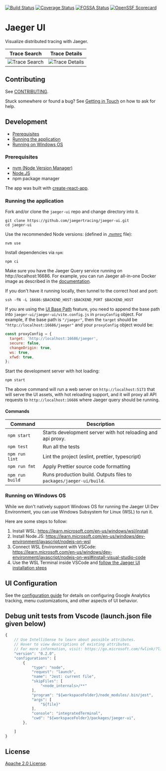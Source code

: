 [![Build Status][ci-img]][ci] [![Coverage Status][cov-img]][cov] [![FOSSA Status][fossa-img]][fossa] [![OpenSSF Scorecard](https://api.securityscorecards.dev/projects/github.com/jaegertracing/jaeger-ui/badge)](https://securityscorecards.dev/viewer/?uri=github.com/jaegertracing/jaeger-ui)

# Jaeger UI

Visualize distributed tracing with Jaeger.

|              Trace Search              |             Trace Details              |
| :------------------------------------: | :------------------------------------: |
| ![Trace Search](./media/ss_search.png) | ![Trace Details](./media/ss_trace.png) |

## Contributing

See [CONTRIBUTING](./CONTRIBUTING.md).

Stuck somewhere or found a bug? See [Getting in Touch](https://www.jaegertracing.io/get-in-touch/) on how to ask for help.

## Development

- [Prerequisites](#prerequisites)
- [Running the application](#running-the-application)
- [Running on Windows OS](#running-on-windows-os)

### Prerequisites

- [nvm (Node Version Manager)](https://github.com/nvm-sh/nvm)
- [Node.JS](https://nodejs.org/en)
- npm package manager

The app was built with [create-react-app](https://github.com/facebookincubator/create-react-app).

### Running the application

Fork and/or clone the `jaeger-ui` repo and change directory into it.

```
git clone https://github.com/jaegertracing/jaeger-ui.git
cd jaeger-ui
```

Use the recommended Node versions: (defined in [.nvmrc](./.nvmrc) file):

```
nvm use
```

Install dependencies via `npm`:

```
npm ci
```

Make sure you have the Jaeger Query service running on http://localhost:16686. For example, you can run Jaeger all-in-one Docker image as described in the [documentation][aio-docs].

If you don't have it running locally, then tunnel to the correct host and port:

```
ssh -fN -L 16686:$BACKEND_HOST:$BACKEND_PORT $BACKEND_HOST
```

If you are using the [UI Base Path](https://www.jaegertracing.io/docs/1.7/deployment/#ui-base-path) feature, you need to append the base path into `jaeger-ui/jaeger-ui/vite.config.js` in `proxyConfig` object. For example, if the base path is `"/jaeger"`, then the `target` should be `"http://localhost:16686/jaeger"` and your `proxyConfig` object would be:

```js
const proxyConfig = {
  target: 'http://localhost:16686/jaeger',
  secure: false,
  changeOrigin: true,
  ws: true,
  xfwd: true,
};
```

Start the development server with hot loading:

```
npm start
```

The above command will run a web server on `http://localhost:5173` that will serve the UI assets, with hot reloading support, and it will proxy all API requests to `http://localhost:16686` where Jaeger query should be running.

#### Commands

| Command         | Description                                                         |
| --------------- | ------------------------------------------------------------------- |
| `npm start`     | Starts development server with hot reloading and api proxy.         |
| `npm test`      | Run all the tests                                                   |
| `npm run lint`  | Lint the project (eslint, prettier, typescript)                     |
| `npm run fmt`   | Apply Prettier source code formatting                               |
| `npm run build` | Runs production build. Outputs files to `packages/jaeger-ui/build`. |

### Running on Windows OS

While we don't natively support Windows OS for running the Jaeger UI Dev Environment, you can use Windows Subsystem for Linux (WSL) to run it.

Here are some steps to follow:

1. Install WSL: https://learn.microsoft.com/en-us/windows/wsl/install
2. Install Node.JS: https://learn.microsoft.com/en-us/windows/dev-environment/javascript/nodejs-on-wsl
3. Connect WSL Environment with VSCode: https://learn.microsoft.com/en-us/windows/dev-environment/javascript/nodejs-on-wsl#install-visual-studio-code
4. Use the WSL Terminal inside VSCode and [follow the Jaeger UI installation steps](#running-the-application)

## UI Configuration

See the [configuration guide](https://www.jaegertracing.io/docs/latest/frontend-ui/) for details on configuring Google Analytics tracking, menu customizations, and other aspects of UI behavior.

## Debug unit tests from Vscode (launch.json file given below)

```javascript
{
    // Use IntelliSense to learn about possible attributes.
    // Hover to view descriptions of existing attributes.
    // For more information, visit: https://go.microsoft.com/fwlink/?linkid=830387
    "version": "0.2.0",
    "configurations": [
        {
            "type": "node",
            "request": "launch",
            "name": "Jest: current file",
            "skipFiles": [
                "<node_internals>/**"
            ],
            "program": "${workspaceFolder}/node_modules/.bin/jest",
            "args": [
                "${file}"
            ],
            "console": "integratedTerminal",
            "cwd": "${workspaceFolder}/packages/jaeger-ui",
        },

    ]
}

```

## License

[Apache 2.0 License](./LICENSE).

[ci-img]: https://github.com/jaegertracing/jaeger-ui/workflows/Unit%20Tests/badge.svg?branch=main
[ci]: https://github.com/jaegertracing/jaeger-ui/actions
[cov-img]: https://codecov.io/gh/jaegertracing/jaeger-ui/branch/main/graph/badge.svg
[cov]: https://codecov.io/gh/jaegertracing/jaeger-ui
[aio-docs]: https://www.jaegertracing.io/docs/latest/getting-started/
[fossa-img]: https://app.fossa.io/api/projects/git%2Bgithub.com%2Fjaegertracing%2Fjaeger-ui.svg?type=shield
[fossa]: https://app.fossa.io/projects/git%2Bgithub.com%2Fjaegertracing%2Fjaeger-ui?ref=badge_shield
